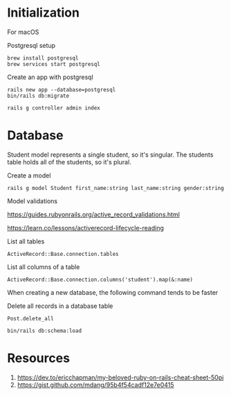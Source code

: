 # Initialization

For macOS

Postgresql setup
```
brew install postgresql
brew services start postgresql
```

Create an app with postgresql

```
rails new app --database=postgresql
bin/rails db:migrate
```

```
rails g controller admin index
```



# Database

Student model represents a single student, so it's singular. The students table holds all of the students, so it's plural.

Create a model

```
rails g model Student first_name:string last_name:string gender:string
```

Model validations

https://guides.rubyonrails.org/active_record_validations.html

https://learn.co/lessons/activerecord-lifecycle-reading


List all tables
```
ActiveRecord::Base.connection.tables
```

List all columns of a table
```
ActiveRecord::Base.connection.columns('student').map(&:name)
```

When creating a new database, the following command tends to be faster

Delete all records in a database table

```
Post.delete_all
```

```
bin/rails db:schema:load
```


# Resources
1. https://dev.to/ericchapman/my-beloved-ruby-on-rails-cheat-sheet-50pi
2. https://gist.github.com/mdang/95b4f54cadf12e7e0415
